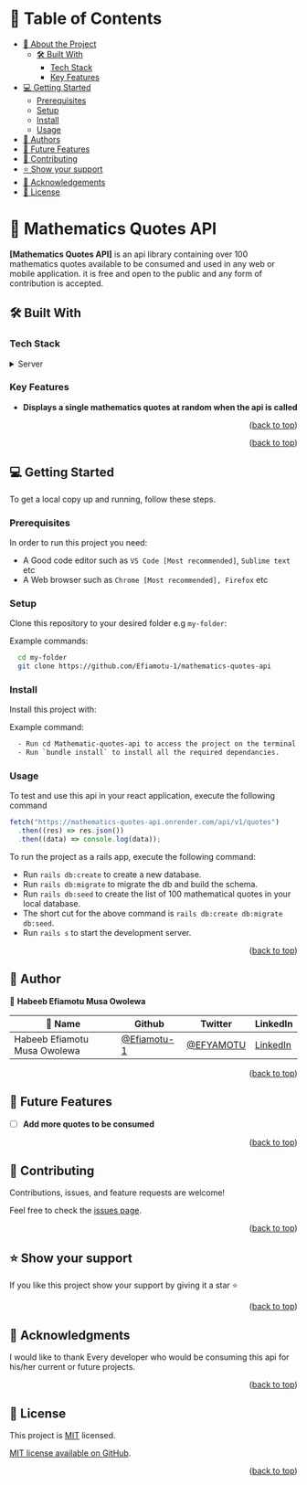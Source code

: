 <a name="readme-top"></a>

<div align="center">

</div>

<!-- TABLE OF CONTENTS -->

# 📗 Table of Contents

- [📖 About the Project](#about-project)
  - [🛠 Built With](#built-with)
    - [Tech Stack](#tech-stack)
    - [Key Features](#key-features)
    <!-- - [🚀 Live Demo](#live-demo) -->
- [💻 Getting Started](#getting-started)
  - [Prerequisites](#prerequisites)
  - [Setup](#setup)
  - [Install](#install)
  - [Usage](#usage)
- [👥 Authors](#authors)
- [🔭 Future Features](#future-features)
- [🤝 Contributing](#contributing)
- [⭐️ Show your support](#support)
- [🙏 Acknowledgements](#acknowledgements)
- [📝 License](#license)

<!-- PROJECT DESCRIPTION -->

# 📖 Mathematics Quotes API <a name="about-project"></a>

**[Mathematics Quotes API]** is an api library containing over 100 mathematics quotes available to be consumed and used in any web or mobile application. it is free and open to the public and any form of contribution is accepted.

## 🛠 Built With <a name="built-with"></a>

### Tech Stack <a name="tech-stack"></a>

<details>
  <summary>Server</summary>
  <ul>
    <li><a href="https://rubyonrails.org/">Ruby on Rails</a></li>
  </ul>
</details>

<!-- Features -->

### Key Features <a name="key-features"></a>

- **Displays a single mathematics quotes at random when the api is called**

<p align="right">(<a href="#readme-top">back to top</a>)</p>

<!-- LIVE DEMO -->

<!-- ## 🚀 Live Demo <a name="live-demo"></a>

> Add a link to your deployed project.

- [Live Demo Link](https://google.com) -->

<p align="right">(<a href="#readme-top">back to top</a>)</p>

<!-- GETTING STARTED -->

## 💻 Getting Started <a name="getting-started"></a>

To get a local copy up and running, follow these steps.

### Prerequisites

In order to run this project you need:

- A Good code editor such as `VS Code [Most recommended]`, `Sublime text` etc
- A Web browser such as `Chrome [Most recommended], Firefox` etc

### Setup

Clone this repository to your desired folder e.g `my-folder`:

Example commands:

```sh
  cd my-folder
  git clone https://github.com/Efiamotu-1/mathematics-quotes-api
```

### Install

Install this project with:

Example command:

```sh
  - Run cd Mathematic-quotes-api to access the project on the terminal
  - Run `bundle install` to install all the required dependancies.
```

### Usage

To test and use this api in your react application, execute the following command

```javascript
fetch("https://mathematics-quotes-api.onrender.com/api/v1/quotes")
  .then((res) => res.json())
  .then((data) => console.log(data));
```

To run the project as a rails app, execute the following command:

- Run `rails db:create` to create a new database.
- Run `rails db:migrate` to migrate the db and build the schema.
- Run `rails db:seed` to create the list of 100 mathematical quotes in your local database.
- The short cut for the above command is `rails db:create db:migrate db:seed`.
- Run `rails s` to start the development server.

<p align="right">(<a href="#readme-top">back to top</a>)</p>

<!-- AUTHORS -->

## 👥 Author <a name="authors"></a>

👤 **Habeeb Efiamotu Musa Owolewa**

| 👤 Name                      | Github                                       | Twitter                                   | LinkedIn                                             |
| ---------------------------- | -------------------------------------------- | ----------------------------------------- | ---------------------------------------------------- |
| Habeeb Efiamotu Musa Owolewa | [@Efiamotu-1](https://github.com/Efiamotu-1) | [@EFYAMOTU](https://twitter.com/EFYAMOTU) | [LinkedIn](https://www.linkedin.com/in/Musa-habeeb/) |

<p align="right">(<a href="#readme-top">back to top</a>)</p>

<!-- FUTURE FEATURES -->

## 🔭 Future Features <a name="future-features"></a>

- [ ] **Add more quotes to be consumed**

<p align="right">(<a href="#readme-top">back to top</a>)</p>

<!-- CONTRIBUTING -->

## 🤝 Contributing <a name="contributing"></a>

Contributions, issues, and feature requests are welcome!

Feel free to check the [issues page](https://github.com/Efiamotu-1/mathematics-quotes-api/issues).

<p align="right">(<a href="#readme-top">back to top</a>)</p>

<!-- SUPPORT -->

## ⭐️ Show your support <a name="support"></a>

If you like this project show your support by giving it a star ⭐️

<p align="right">(<a href="#readme-top">back to top</a>)</p>

<!-- ACKNOWLEDGEMENTS -->

## 🙏 Acknowledgments <a name="acknowledgements"></a>

I would like to thank Every developer who would be consuming this api for his/her current or future projects.

<p align="right">(<a href="#readme-top">back to top</a>)</p>

<!-- FAQ (optional) -->

<!-- <p align="right">(<a href="#readme-top">back to top</a>)</p> -->

<!-- LICENSE -->

## 📝 License <a name="license"></a>

This project is [MIT](./LICENSE) licensed.

[MIT license available on GitHub](https://docs.github.com/en/communities/setting-up-your-project-for-healthy-contributions/adding-a-license-to-a-repository).

<p align="right">(<a href="#readme-top">back to top</a>)</p>
